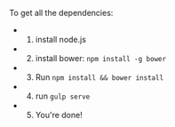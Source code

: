 To get all the dependencies:
- 1. install node.js
- 2. install bower: `npm install -g bower`
- 3. Run `npm install && bower install`
- 4. run `gulp serve`
- 5. You're done!